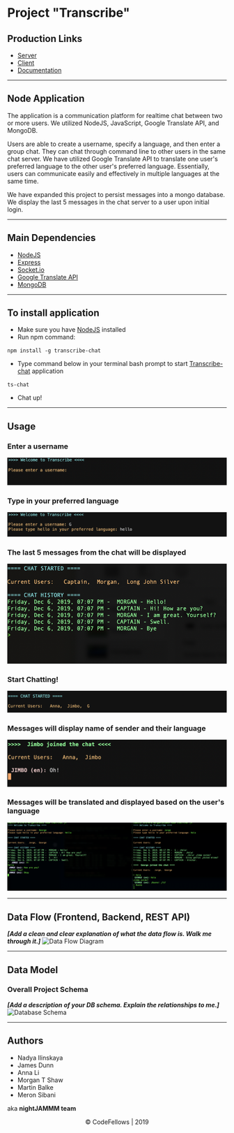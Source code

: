 # Project "Transcribe"
## Production Links

* [Server](https://transcribe-jamm.herokuapp.com) 
* [Client](https://www.npmjs.com/package/transcribe-chat)
* [Documentation](https://transcribe-jamm.herokuapp.com/docs/)

---------------------------------
## Node Application

The application is a communication platform for realtime chat between two or more users. We utilized NodeJS, JavaScript, Google Translate API, and MongoDB. 

Users are able to create a username, specify a language, and then enter a group chat. They can chat through command line to other users in the same chat server. We have utilized Google Translate API to translate one user's preferred language to the other user's preferred language. Essentially, users can communicate easily and effectively in multiple languages at the same time. 

We have expanded this project to persist messages into a mongo database. We display the last 5 messages in the chat server to a user upon initial login. 

---------------------------------

## Main Dependencies

- [NodeJS](https://nodejs.org/en/)
- [Express](https://expressjs.com/) 
- [Socket.io](https://socket.io/)
- [Google Translate API](https://www.npmjs.com/package/google-translate)
- [MongoDB](https://www.mongodb.com/) 

---------------------------------
## To install application
* Make sure you have [NodeJS](https://nodejs.org/en/) installed
* Run npm command:
```
npm install -g transcribe-chat
```
* Type command below in your terminal bash prompt to start [Transcribe-chat](https://www.npmjs.com/package/transcribe-chat) application

```
ts-chat
``` 
* Chat up!

---------------------------------

## Usage

### Enter a username
![username](./images/enterUsername.png)

### Type in your preferred language
![Language](./images/hello.png)

### The last 5 messages from the chat will be displayed
![database](./images/chathistory.png)

### Start Chatting!
![3users](./images/Chatstarted.png)

### Messages will display name of sender and their language
![newuserNotification](./images/examplemessage.png)

### Messages will be translated and displayed based on the user's language
![TranslationDemo](./images/Translation.png)

---------------------------
## Data Flow (Frontend, Backend, REST API)
***[Add a clean and clear explanation of what the data flow is. Walk me through it.]***
![Data Flow Diagram](/assets/img/Flowchart.png)

---------------------------
## Data Model

### Overall Project Schema
***[Add a description of your DB schema. Explain the relationships to me.]***
![Database Schema](/assets/img/ERD.png)

---------------------------


## Authors
* Nadya Ilinskaya
* James Dunn
* Anna Li
* Morgan T Shaw
* Martin Balke
* Meron Sibani

aka **nightJAMMM team**

 <center>© CodeFellows | 2019</center>
